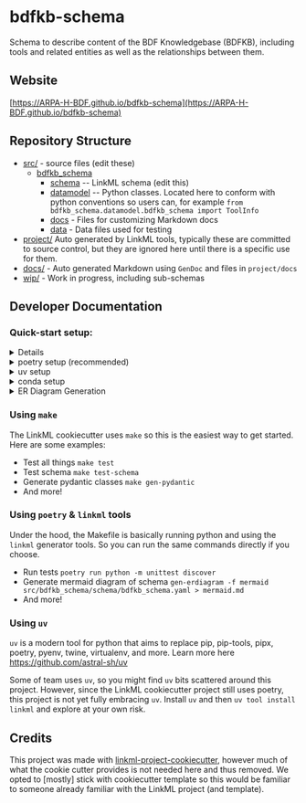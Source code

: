 # bdfkb-schema

Schema to describe content of the BDF Knowledgebase (BDFKB), including tools and related entities as well as the relationships between them.

## Website

[https://ARPA-H-BDF.github.io/bdfkb-schema](https://ARPA-H-BDF.github.io/bdfkb-schema)

## Repository Structure

* [src/](src/) - source files (edit these)
  * [bdfkb_schema](src/bdfkb_schema)
    * [schema](src/bdfkb_schema/schema) -- LinkML schema
      (edit this)
    * [datamodel](src/bdfkb_schema/datamodel) -- Python classes. Located here to conform with python conventions so users can, for example `from bdfkb_schema.datamodel.bdfkb_schema import ToolInfo`
    * [docs](src/docs/) - Files for customizing Markdown docs
    * [data](src/data/) - Data files used for testing
* [project/](project/) Auto generated by LinkML tools, typically these are committed to source control, but they are ignored here until there is a specific use for them. 
* [docs/](docs/) - Auto generated Markdown using `GenDoc` and files in `project/docs`
* [wip/](wip/) - Work in progress, including sub-schemas


## Developer Documentation

### Quick-start setup:
<details>
Use the `make` command to generate project artefacts:

* `make all`: make everything
* `make deploy`: deploys site
</details>

<details>
<summary>poetry setup (recommended)</summary>

Create virtual env and install dependencies:

* `poetry install`

</details>

<details>
<summary>uv setup</summary>

Installation:
* `uv run main.py`
  * This will install all dependencies & use required Python version
* Install linkml tools (if not already installed): 
  * `uv tool install linkml`

</details>

<details>
<summary>conda setup</summary>

1. Create conda venv:

  - `conda create -n "venv" python=3.9`

2. Activate venv:

  - `conda activate venv`

3. Install dependencies:

  - `pip install .`

</details>

<details>
<summary>ER Diagram Generation</summary>

Create ER Diagram with Mermaid:
* `gen-erdiagram ./src/bdfkb_schema/schema/sample_import_schema/custom-llm-tool.yaml > mermaid.md`

</details>

### Using `make`

The LinkML cookiecutter uses `make` so this is the easiest way to get started. Here are some examples: 

- Test all things `make test`
- Test schema `make test-schema`
- Generate pydantic classes `make gen-pydantic`
- And more! 

### Using `poetry` & `linkml` tools

Under the hood, the Makefile is basically running python and using the `linkml` generator tools. So you can run the same commands directly if you choose. 

- Run tests `poetry run python -m unittest discover`
- Generate mermaid diagram of schema `gen-erdiagram -f mermaid src/bdfkb_schema/schema/bdfkb_schema.yaml > mermaid.md`
- And more! 
  
### Using `uv`

`uv` is a modern tool for python that aims to replace pip, pip-tools, pipx, poetry, pyenv, twine, virtualenv, and more. Learn more here https://github.com/astral-sh/uv

Some of team uses `uv`, so you might find `uv` bits scattered around this project. However, since the LinkML cookiecutter project still uses poetry, this project is not yet fully embracing `uv`. Install `uv` and then `uv tool install linkml` and explore at your own risk.

## Credits

This project was made with
[linkml-project-cookiecutter](https://github.com/linkml/linkml-project-cookiecutter), however much of what the cookie cutter provides is not needed here and thus removed. We opted to \[mostly\] stick with cookiecutter template so this would be familiar to someone already familiar with the LinkML project (and template).
